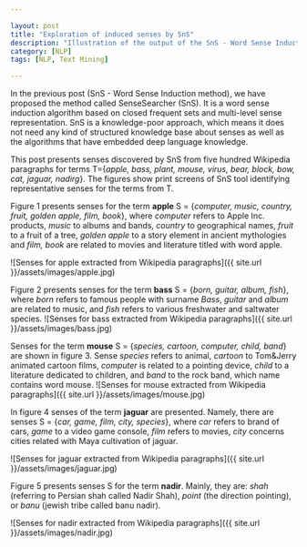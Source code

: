 ```yaml
---

layout: post
title: "Exploration of induced senses by SnS"
description: "Illustration of the output of the SnS - Word Sense Induction algorithm"
category: [NLP]
tags: [NLP, Text Mining]

---
```


In the previous post (SnS - Word Sense Induction method), we have proposed the method called SenseSearcher (SnS). It is a word sense induction algorithm based on closed frequent sets and multi-level sense representation. SnS is a knowledge-poor approach, which means it does not need any kind of structured knowledge base about senses as well as the algorithms that have embedded deep language knowledge.

<!--more-->

This post presents senses discovered by SnS from five hundred Wikipedia paragraphs for terms T={*apple, bass, plant, mouse, virus, bear, block, bow, cat, jaguar, nadirg*}. The figures show print screens of SnS tool identifying representative senses for the terms from T.

Figure 1 presents senses for the term **apple** S = {*computer, music, country, fruit,
golden apple, film, book*}, where *computer* refers to Apple Inc. products, *music* to albums and bands, *country* to geographical names, *fruit* to a fruit of a tree, *golden apple* to a story element in ancient mythologies and *film, book* are related to movies and literature titled with word apple.

![Senses for apple extracted from Wikipedia paragraphs]({{ site.url }}/assets/images/apple.jpg)

Figure 2 presents senses for the term **bass** S = {*born, guitar, album, fish*}, where *born*
refers to famous people with surname *Bass*, *guitar* and *album* are related to music, and *fish* refers to various freshwater and saltwater species.
![Senses for bass extracted from Wikipedia paragraphs]({{ site.url }}/assets/images/bass.jpg)

Senses for the term **mouse** S = {*species, cartoon, computer, child, band*} are shown in
figure 3. Sense *species* refers to animal, *cartoon* to Tom&Jerry animated cartoon films,
*computer* is related to a pointing device, *child* to a literature dedicated to children, and *band* to the rock band, which name contains word mouse.
![Senses for mouse extracted from Wikipedia paragraphs]({{ site.url }}/assets/images/mouse.jpg)

In figure 4 senses of the term **jaguar** are presented. Namely, there are senses S =
{*car, game, film, city, species*}, where *car* refers to brand of cars, *game* to a video game console, *film* refers to movies, *city* concerns cities related with Maya cultivation of jaguar.

![Senses for jaguar extracted from Wikipedia paragraphs]({{ site.url }}/assets/images/jaguar.jpg)

Figure 5 presents senses S for the term **nadir**. Mainly, they are: *shah* (referring to
Persian shah called Nadir Shah), *point* (the direction pointing), or *banu* (jewish tribe called banu nadir).

![Senses for nadir extracted from Wikipedia paragraphs]({{ site.url }}/assets/images/nadir.jpg)